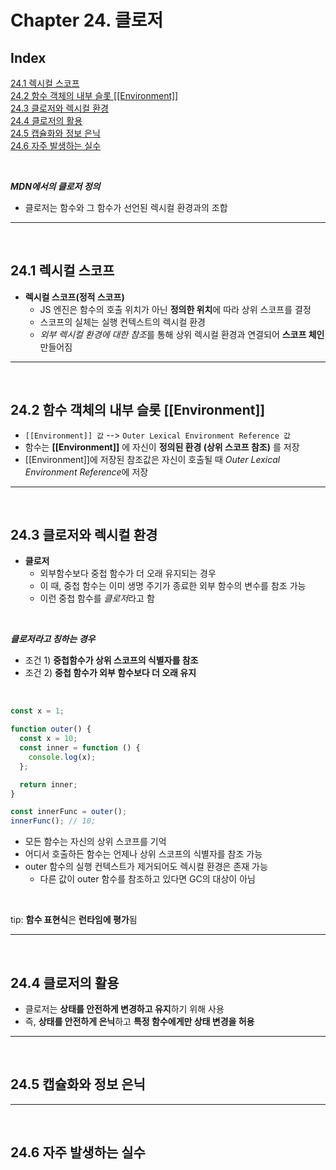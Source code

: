 # Chapter 24. 클로저

## Index

[24.1 렉시컬 스코프](#1)<br>
[24.2 함수 객체의 내부 슬롯 [[Environment]]](#2)<br>
[24.3 클로저와 렉시컬 환경](#3)<br>
[24.4 클로저의 활용](#4)<br>
[24.5 캡슐화와 정보 은닉](#5)<br>
[24.6 자주 발생하는 실수](#5)<br>

<br>

**_MDN에서의 클로저 정의_**

- 클로저는 함수와 그 함수가 선언된 렉시컬 환경과의 조합

---

<br>

## 24.1 렉시컬 스코프<a id="1"></a>

- **렉시컬 스코프(정적 스코프)**
  - JS 엔진은 함수의 호출 위치가 아닌 **정의한 위치**에 따라 상위 스코프를 결정
  - 스코프의 실체는 실행 컨텍스트의 렉시컬 환경
  - *외부 렉시컬 환경에 대한 참조*를 통해 상위 렉시컬 환경과 연결되어 **스코프 체인** 만들어짐

---

<br>

## 24.2 함수 객체의 내부 슬롯 [[Environment]]<a id="2"></a>

- `[[Environment]] 값` --> `Outer Lexical Environment Reference 값`
- 함수는 **[[Environment]]** 에 자신이 **정의된 환경 (상위 스코프 참조)** 를 저장
- [[Environment]]에 저장된 참조값은 자신이 호출될 때 *Outer Lexical Environment Reference*에 저장

---

<br>

## 24.3 클로저와 렉시컬 환경<a id="3"></a>

- **클로저**
  - 외부함수보다 중첩 함수가 더 오래 유지되는 경우
  - 이 때, 중첩 함수는 이미 생명 주기가 종료한 외부 함수의 변수를 참조 가능
  - 이런 중첩 함수를 *클로저*라고 함

<br>

**_클로저라고 칭하는 경우_**

- 조건 1) **중첩함수가 상위 스코프의 식별자를 참조**
- 조건 2) **중첩 함수가 외부 함수보다 더 오래 유지**

<br>

```js
const x = 1;

function outer() {
  const x = 10;
  const inner = function () {
    console.log(x);
  };

  return inner;
}

const innerFunc = outer();
innerFunc(); // 10;
```

- 모든 함수는 자신의 상위 스코프를 기억
- 어디서 호출하든 함수는 언제나 상위 스코프의 식별자를 참조 가능
- outer 함수의 실행 컨텍스트가 제거되어도 렉시컬 환경은 존재 가능
  - 다른 값이 outer 함수를 참조하고 있다면 GC의 대상이 아님

<br>

tip: **함수 표현식**은 **런타임에 평가**됨

---

<br>

## 24.4 클로저의 활용<a id="4"></a>

- 클로저는 **상태를 안전하게 변경하고 유지**하기 위해 사용
- 즉, **상태를 안전하게 은닉**하고 **특정 함수에게만 상태 변경을 허용**

---

<br>

## 24.5 캡슐화와 정보 은닉<a id="5"></a>

---

<br>

## 24.6 자주 발생하는 실수<a id="5"></a>
